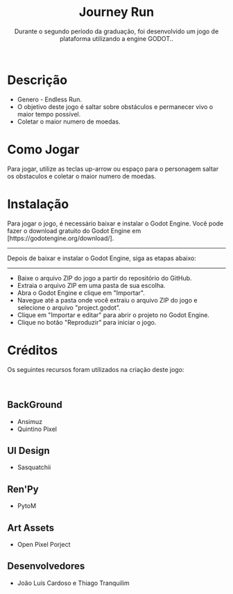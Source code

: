 <h1 align="center"><b>Journey Run</b></h1>
<p align="center">Durante o segundo período da graduação, foi desenvolvido um jogo de plataforma utilizando a engine GODOT..</p> 
<br>

<h1><b>Descrição</b></h1>
<p>
    <ul>
        <li>Genero - Endless Run.</li>
        <li>O objetivo deste jogo é saltar sobre obstáculos e permanecer vivo o maior tempo possível.</li>
        <li>Coletar o maior numero de moedas.</li>
    </ul>
</p>

<h1><b>Como Jogar</b></h1>
<p>Para jogar, utilize as teclas up-arrow ou espaço para o personagem saltar os obstaculos e coletar o maior numero de moedas.</p>

<h1><b>Instalação</b></h1>
<p>
    <p>Para jogar o jogo, é necessário baixar e instalar o Godot Engine. Você pode fazer o download gratuito do Godot Engine em [https://godotengine.org/download/].</p>
    <hr>
    <p>Depois de baixar e instalar o Godot Engine, siga as etapas abaixo:</p>
    <hr>
    <ul>
        <li>Baixe o arquivo ZIP do jogo a partir do repositório do GitHub.</li>
        <li>Extraia o arquivo ZIP em uma pasta de sua escolha.</li>
        <li>Abra o Godot Engine e clique em "Importar".</li>
        <li>Navegue até a pasta onde você extraiu o arquivo ZIP do jogo e selecione o arquivo "project.godot".</li>
        <li>Clique em "Importar e editar" para abrir o projeto no Godot Engine.</li>
        <li>Clique no botão "Reproduzir" para iniciar o jogo.</li>
    </ul>
</p>

<h1><b>Créditos</b></h1>
<p>Os seguintes recursos foram utilizados na criação deste jogo:</p>
<br>
<p>
<h2>BackGround</h2>
<ul>
     <li> Ansimuz   </li>
     <li> Quintino Pixel   </li>    
</ul>    
<h2>UI Design</h2>
<ul>
     <li> Sasquatchii  </li> 
</ul>   
<h2>Ren'Py</h2>
<ul>
     <li> PytoM  </li> 
</ul>  
<h2>Art Assets</h2>
<ul>
     <li> Open Pixel Porject  </li> 
</ul> 
<h2>Desenvolvedores</h2>
<ul>
     <li> João Luís Cardoso e Thiago Tranquilim </li> 
</ul>  
        
